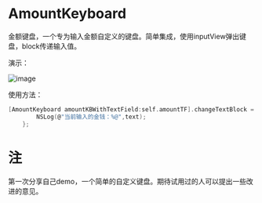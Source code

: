 # AmountKeyboard
金额键盘，一个专为输入金额自定义的键盘。简单集成，使用inputView弹出键盘，block传递输入值。


演示：

![image](https://github.com/coderYeYu/AmountKeyboard/blob/master/AmountKeyboard/amount.gif)

使用方法：

```c
[AmountKeyboard amountKBWithTextField:self.amountTF].changeTextBlock = ^(NSString *text) {
        NSLog(@"当前输入的金钱：%@",text);
    };
```

# 注
第一次分享自己demo，一个简单的自定义键盘。期待试用过的人可以提出一些改进的意见。
